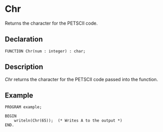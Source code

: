# Chr

Returns the character for the PETSCII code.

## Declaration

    FUNCTION Chr(num : integer) : char;

## Description

*Chr* returns the character for the PETSCII code passed into the function.

## Example ##

```
PROGRAM example;

BEGIN
    writeln(Chr(65));  (* Writes A to the output *)
END.
```
